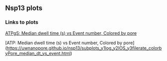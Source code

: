 ## Nsp13 plots 

### Links to plots
[ATPgS: Median dwell time (s) vs Event number, Colored by pore](https://uwnanopore.github.io/nsp13/atpgs_subplots_y1log_y2IOS_y3filerate_colorbyPore_median_dt_vs_event.html)

[ATP: Median dwell time (s) vs Event number, Colored by pore]
(https://uwnanopore.github.io/nsp13/subplots_y1log_y2IOS_y3filerate_colorbyPore_median_dt_vs_event.html)
